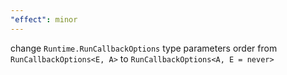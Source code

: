 ```yaml
---
"effect": minor
---
```


change `Runtime.RunCallbackOptions` type parameters order from `RunCallbackOptions<E, A>` to `RunCallbackOptions<A, E = never>`
